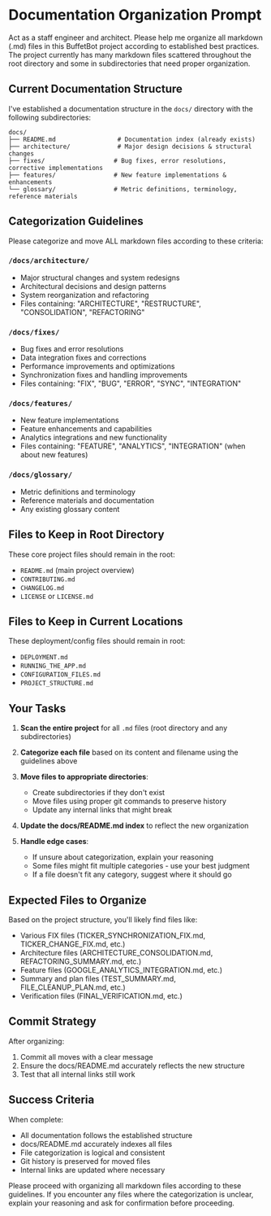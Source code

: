 # Documentation Organization Prompt

Act as a staff engineer and architect. Please help me organize all markdown (.md) files in this BuffetBot project according to established best practices. The project currently has many markdown files scattered throughout the root directory and some in subdirectories that need proper organization.

## Current Documentation Structure

I've established a documentation structure in the `docs/` directory with the following subdirectories:

```
docs/
├── README.md                 # Documentation index (already exists)
├── architecture/             # Major design decisions & structural changes
├── fixes/                   # Bug fixes, error resolutions, corrective implementations
├── features/                # New feature implementations & enhancements
└── glossary/                # Metric definitions, terminology, reference materials
```

## Categorization Guidelines

Please categorize and move ALL markdown files according to these criteria:

### `/docs/architecture/`
- Major structural changes and system redesigns
- Architectural decisions and design patterns
- System reorganization and refactoring
- Files containing: "ARCHITECTURE", "RESTRUCTURE", "CONSOLIDATION", "REFACTORING"

### `/docs/fixes/`
- Bug fixes and error resolutions
- Data integration fixes and corrections
- Performance improvements and optimizations
- Synchronization fixes and handling improvements
- Files containing: "FIX", "BUG", "ERROR", "SYNC", "INTEGRATION"

### `/docs/features/`
- New feature implementations
- Feature enhancements and capabilities
- Analytics integrations and new functionality
- Files containing: "FEATURE", "ANALYTICS", "INTEGRATION" (when about new features)

### `/docs/glossary/`
- Metric definitions and terminology
- Reference materials and documentation
- Any existing glossary content

## Files to Keep in Root Directory

These core project files should remain in the root:
- `README.md` (main project overview)
- `CONTRIBUTING.md`
- `CHANGELOG.md`
- `LICENSE` or `LICENSE.md`

## Files to Keep in Current Locations

These deployment/config files should remain in root:
- `DEPLOYMENT.md`
- `RUNNING_THE_APP.md`
- `CONFIGURATION_FILES.md`
- `PROJECT_STRUCTURE.md`

## Your Tasks

1. **Scan the entire project** for all `.md` files (root directory and any subdirectories)

2. **Categorize each file** based on its content and filename using the guidelines above

3. **Move files to appropriate directories**:
   - Create subdirectories if they don't exist
   - Move files using proper git commands to preserve history
   - Update any internal links that might break

4. **Update the docs/README.md index** to reflect the new organization

5. **Handle edge cases**:
   - If unsure about categorization, explain your reasoning
   - Some files might fit multiple categories - use your best judgment
   - If a file doesn't fit any category, suggest where it should go

## Expected Files to Organize

Based on the project structure, you'll likely find files like:
- Various FIX files (TICKER_SYNCHRONIZATION_FIX.md, TICKER_CHANGE_FIX.md, etc.)
- Architecture files (ARCHITECTURE_CONSOLIDATION.md, REFACTORING_SUMMARY.md, etc.)
- Feature files (GOOGLE_ANALYTICS_INTEGRATION.md, etc.)
- Summary and plan files (TEST_SUMMARY.md, FILE_CLEANUP_PLAN.md, etc.)
- Verification files (FINAL_VERIFICATION.md, etc.)

## Commit Strategy

After organizing:
1. Commit all moves with a clear message
2. Ensure the docs/README.md accurately reflects the new structure
3. Test that all internal links still work

## Success Criteria

When complete:
- All documentation follows the established structure
- docs/README.md accurately indexes all files
- File categorization is logical and consistent
- Git history is preserved for moved files
- Internal links are updated where necessary

Please proceed with organizing all markdown files according to these guidelines. If you encounter any files where the categorization is unclear, explain your reasoning and ask for confirmation before proceeding.
